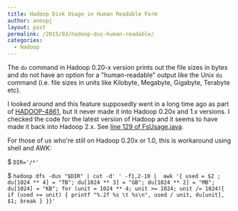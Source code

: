 ```yaml
---
title: Hadoop Disk Usage in Human Readable Form
author: anoopj
layout: post
permalink: /2015/03/hadoop-dus-human-readable/
categories:
  - Hadoop
---
```


The `du` command in Hadoop 0.20-x version prints out the file sizes in
bytes and do not have an option for a "human-readable" output like the Unix
`du` command (i.e. file sizes in units like Kilobyte, Megabyte, Gigabyte,
Terabyte etc).

I looked around and this feature supposedly went in a long time ago as part
of [HADOOP-4861](https://issues.apache.org/jira/browse/HADOOP-4861), but it
never made it into Hadoop 0.20x and 1.x versions. I checked the code for
the latest version of Hadoop and it seems to have made it back into
Hadoop 2.x. See
[line 129 of FsUsage.java](https://github.com/apache/hadoop/blob/trunk/hadoop-common-project/hadoop-common/src/main/java/org/apache/hadoop/fs/shell/FsUsage.java#L129).

For those of us who're still on Hadoop 0.20x or 1.0, this is workaround
using shell and AWK:

$ `DIR='/*'`

$ `hadoop dfs -dus "$DIR" | cut -d' ' -f1,2-10 |  awk '{ used = $2 ; du[1024 ** 4] = "TB"; du[1024 ** 3] = "GB"; du[1024 ** 2] = "MB"; du[1024] = "KB"; for (unit = 1024 ** 4; unit >= 1024; unit /= 1024){ if (used >= unit) { printf "%.2f %s \t %s\n", used / unit, du[unit], $1; break } }}'`
